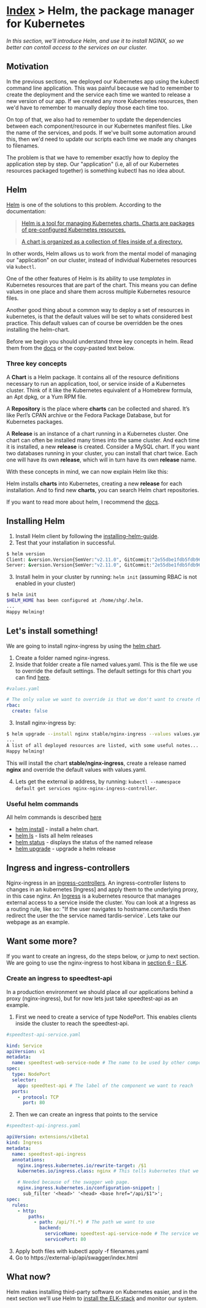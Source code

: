 # [Index](index) > Helm, the package manager for Kubernetes

_In this section, we'll introduce Helm, and use it to install NGINX, so we better can contoll access to the services on our cluster._

## Motivation

In the previous sections, we deployed our Kubernetes app using the kubectl command line application. This was painful because we had to remember to create the deployment and the service each time we wanted to release a new version of our app. If we created any more Kubernetes resources, then we'd have to remember to manually deploy those each time too.

On top of that, we also had to remember to update the dependencies between each component/resource in our Kubernetes manifest files. Like the name of the services, and pods. If we've built some automation around this, then we'd need to update our scripts each time we made any changes to filenames.

The problem is that we have to remember exactly how to deploy the application step by step. Our "application" (i.e, all of our Kubernetes resources packaged together) is something kubectl has no idea about.

## Helm

[Helm](https://github.com/kubernetes/helm) is one of the solutions to this problem. According to the documentation:

> [Helm is a tool for managing Kubernetes charts. Charts are packages of pre-configured Kubernetes resources.](https://github.com/kubernetes/helm#kubernetes-helm)

> [A chart is organized as a collection of files inside of a directory.](https://github.com/kubernetes/helm/blob/master/docs/charts.md#the-chart-file-structure)

In other words, Helm allows us to work from the mental model of managing our "application" on our cluster, instead of individual Kubernetes resources via `kubectl`.

One of the other features of Helm is its ability to use _templates_ in Kubernetes resources that are part of the chart. This means you can define values in one place and share them across multiple Kubernetes resource files.

Another good thing about a common way to deploy a set of resources in kubernetes, is that the default values will be set to whats considered best practice. This default values can of course be overridden be the ones installing the helm-chart.

Before we begin you should understand three key concepts in helm. Read them from the [docs](https://helm.sh/docs/using_helm/#three-big-concepts) or the copy-pasted text below.

### Three key concepts

A **Chart** is a Helm package. It contains all of the resource definitions necessary to run an application, tool, or service inside of a Kubernetes cluster. Think of it like the Kubernetes equivalent of a Homebrew formula, an Apt dpkg, or a Yum RPM file.

A **Repository** is the place where **charts** can be collected and shared. It’s like Perl’s CPAN archive or the Fedora Package Database, but for Kubernetes packages.

A **Release** is an instance of a chart running in a Kubernetes cluster. One chart can often be installed many times into the same cluster. And each time it is installed, a new **release** is created. Consider a MySQL chart. If you want two databases running in your cluster, you can install that chart twice. Each one will have its own **release**, which will in turn have its own **release** name.

With these concepts in mind, we can now explain Helm like this:

Helm installs **charts** into Kubernetes, creating a new **release** for each installation. And to find new **charts**, you can search Helm chart repositories.

If you want to read more about helm, I recommend the [docs](https://helm.sh/docs/).

## Installing Helm

1. Install Helm client by following the [installing-helm-guide](https://helm.sh/docs/using_helm/#installing-helm).
2. Test that your installation in successful.

```bash
$ helm version
Client: &version.Version{SemVer:"v2.11.0", GitCommit:"2e55dbe1fdb5fdb96b75ff144a339489417b146b", GitTreeState:"clean"}
Server: &version.Version{SemVer:"v2.11.0", GitCommit:"2e55dbe1fdb5fdb96b75ff144a339489417b146b", GitTreeState:"clean"}
```

3. Install helm in your cluster by running: `helm init` (assuming RBAC is not enabled in your cluster)

```bash
$ helm init
$HELM_HOME has been configured at /home/shg/.helm.
...
Happy Helming!
```

## Let's install something!

We are going to install nginx-ingress by using the [helm chart](https://github.com/helm/charts/tree/master/stable/nginx-ingress).

1. Create a folder named nginx-ingress.
2. Inside that folder create a file named values.yaml. This is the file we use to override the default settings. The default settings for this chart you can find [here](https://github.com/helm/charts/tree/master/stable/nginx-ingress).

```yaml
#values.yaml

# The only value we want to override is that we don't want to create rbac
rbac:
  create: false
```

3. Install nginx-ingress by:

```bash
$ helm upgrade --install nginx stable/nginx-ingress --values values.yaml
...
A list of all deployed resources are listed, with some useful notes...
Happy helming!
```

This will install the chart **stable/nginx-ingress**, create a release named **nginx** and override the default values with values.yaml.

4. Lets get the external ip address, by running: `kubectl --namespace default get services nginx-nginx-ingress-controller`.

### Useful helm commands

All helm commands is described [here](https://helm.sh/docs/helm/#helm)

- [helm install](hhttps://helm.sh/docs/helm/#helm-install) - install a helm chart.
- [helm ls](https://helm.sh/docs/helm/#helm-status) - lists all helm releases
- [helm status](https://helm.sh/docs/helm/#helm-status) - displays the status of the named release
- [helm upgrade](https://helm.sh/docs/helm/#helm-upgrade) - upgrade a helm release

## Ingress and ingress-controllers

Nginx-ingress in an [ingress-controllers](https://kubernetes.io/docs/concepts/services-networking/ingress-controllers/). An ingress-controller listens to changes in an kubernetes [Ingress] and apply them to the underlying proxy, in this case nginx. An [Ingress](https://kubernetes.io/docs/concepts/services-networking/ingress/) is a kubernetes resource that manages external access to a service inside the cluster. You can look at a Ingress as a routing rule, like so: "If the user navigates to hostname.com/tardis then redirect the user the the service named tardis-service`. Lets take our webpage as an example.

## Want some more?

If you want to create an ingress, do the steps below, or jump to next section. We are going to use the nginx-ingress to host kibana in [section 6 - ELK](6-helm-and-elk).

### Create an ingress to speedtest-api

In a production environment we should place all our applications behind a proxy (nginx-ingress), but for now lets just take speedtest-api as an example.

1. First we need to create a service of type NodePort. This enables clients inside the cluster to reach the speedtest-api.

```yaml
#speedtest-api-service.yaml

kind: Service
apiVersion: v1
metadata:
  name: speedtest-web-service-node # The name to be used by other components to reach this service. eg. our ingress.
spec:
  type: NodePort
  selector:
    app: speedtest-api # The label of the component we want to reach
  ports:
    - protocol: TCP
      port: 80
```

2. Then we can create an ingress that points to the service

```yaml
#speedtest-api-ingress.yaml

apiVersion: extensions/v1beta1
kind: Ingress
metadata:
  name: speedtest-api-ingress
  annotations:
    nginx.ingress.kubernetes.io/rewrite-target: /$1
    kubernetes.io/ingress.class: nginx # This tells kubernetes that we want to use our nginx-ingress

    # Needed because of the swagger web page.
    nginx.ingress.kubernetes.io/configuration-snippet: |
      sub_filter '<head>' '<head> <base href="/api/$1">';
spec:
  rules:
    - http:
        paths:
          - path: /api/?(.*) # The path we want to use
            backend:
              serviceName: speedtest-api-service-node # The service we want tha path to be redirected to
              servicePort: 80
```

3. Apply both files with kubectl apply -f filenames.yaml
4. Go to https://external-ip/api/swagger/index.html

## What now?

Helm makes installing third-party software on Kubernetes easier, and in the next section we'll use Helm to [install the ELK-stack](6-helm-and-elk) and monitor our system.
